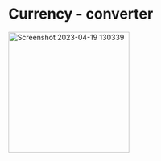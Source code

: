 # Currency - converter


 <img width="240" alt="Screenshot 2023-04-19 130339" src="https://user-images.githubusercontent.com/65957472/233002357-036d0e83-7adb-41c3-91d2-fb128a5782dd.png">
